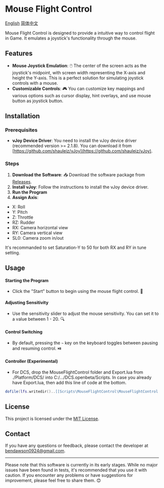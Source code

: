 # Mouse Flight Control

[English](README.md) [简体中文](README-CN.md)

Mouse Flight Control is designed to provide a intuitive way to control flight in Game. It emulates a joystick's functionality through the mouse.

## Features

- **Mouse Joystick Emulation**: 🖱️ The center of the screen acts as the joystick's midpoint, with screen width representing the X-axis and height the Y-axis. This is a perfect solution for simulating joystick controls with a mouse.
- **Customizable Controls**: 🎮 You can customize key mappings and various options such as cursor display, hint overlays, and use mouse button as joystick button.

## Installation

### Prerequisites
- **vJoy Device Driver**: You need to install the vJoy device driver (recommended version >= 2.1.8). You can download it from [https://github.com/shauleiz/vJoy](https://github.com/shauleiz/vJoy).

### Steps
1. **Download the Software**: 📥 Download the software package from [Releases](https://github.com/Dawson924/MouseFlightControl/releases).
2. **Install vJoy**: Follow the instructions to install the vJoy device driver.
3. **Run the Program**
4. **Assign Axis**:
  - X: Roll
  - Y: Pitch
  - Z: Throttle
  - RZ: Rudder
  - RX: Camera horizontal view
  - RY: Camera vertical view
  - SL0: Camera zoom in/out

It's recommanded to set Saturation-Y to 50 for both RX and RY in tune setting.

## Usage

#### Starting the Program
- Click the "Start" button to begin using the mouse flight control. 🚀

#### Adjusting Sensitivity
- Use the sensitivity slider to adjust the mouse sensitivity. You can set it to a value between 1 - 20. 🔍

#### Control Switching
- By default, pressing the `~` key on the keyboard toggles between pausing and resuming control. ⏯️

#### Controller (Experimental)
- For DCS, drop the MouseFlightControl folder and Export.lua from ./Platform/DCS/ into C:/.../DCS.openbeta/Scripts. In case you already have Export.lua, then add this line of code at the bottom.
```lua
dofile(lfs.writedir()..[[Scripts\MouseFlightControl\MouseFlightControl.lua]]);
```

## License

This project is licensed under the [MIT License](https://opensource.org/licenses/MIT).

## Contact

If you have any questions or feedback, please contact the developer at [bendawson0924@gmail.com](mailto:bendawson0924@gmail.com).

---

Please note that this software is currently in its early stages. While no major issues have been found in tests, it's recommended that you use it with caution. If you encounter any problems or have suggestions for improvement, please feel free to share them. 😊

